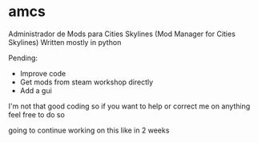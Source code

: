 # amcs
Administrador de Mods para Cities Skylines (Mod Manager for Cities Skylines)
Written mostly in python

Pending:
- Improve code
- Get mods from steam workshop directly
- Add a gui

I'm not that good coding so if you want to help or correct me on anything feel free to do so

going to continue working on this like in 2 weeks
